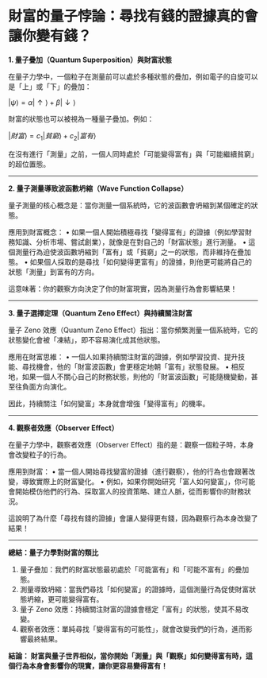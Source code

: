 # 財富的量子悖論：尋找有錢的證據真的會讓你變有錢？

**1. 量子疊加（Quantum Superposition）與財富狀態**

在量子力學中，一個粒子在測量前可以處於多種狀態的疊加，例如電子的自旋可以是「上」或「下」的疊加：

$|\psi\rangle = \alpha | \uparrow \rangle + \beta | \downarrow \rangle$

財富的狀態也可以被視為一種量子疊加。例如：

$|財富\rangle = c_1 |貧窮\rangle + c_2 |富有\rangle$

在沒有進行「測量」之前，一個人同時處於「可能變得富有」與「可能繼續貧窮」的超位置態。

---

**2. 量子測量導致波函數坍縮（Wave Function Collapse）**

量子測量的核心概念是：當你測量一個系統時，它的波函數會坍縮到某個確定的狀態。

應用到財富概念：
    •	如果一個人開始積極尋找「變得富有」的證據（例如學習財務知識、分析市場、嘗試創業），就像是在對自己的「財富狀態」進行測量。
    •	這個測量行為迫使波函數坍縮到「富有」或「貧窮」之一的狀態，而非維持在疊加態。
    •	如果個人採取的是尋找「如何變得更富有」的證據，則他更可能將自己的狀態「測量」到富有的方向。

這意味著：你的觀察方向決定了你的財富現實，因為測量行為會影響結果！
    
---

**3. 量子選擇定理（Quantum Zeno Effect）與持續關注財富**

量子 Zeno 效應（Quantum Zeno Effect）指出：當你頻繁測量一個系統時，它的狀態變化會被「凍結」，即不容易演化成其他狀態。

應用在財富思維：
	•	一個人如果持續關注財富的證據，例如學習投資、提升技能、尋找機會，他的「財富波函數」會更穩定地朝「富有」狀態發展。
	•	相反地，如果一個人不關心自己的財務狀態，則他的「財富波函數」可能隨機變動，甚至往負面方向演化。

因此，持續關注「如何變富」本身就會增強「變得富有」的機率。

---

**4. 觀察者效應（Observer Effect）**

在量子力學中，觀察者效應（Observer Effect）指的是：觀察一個粒子時，本身會改變粒子的行為。

應用到財富：
	•	當一個人開始尋找變富的證據（進行觀察），他的行為也會跟著改變，導致實際上的財富變化。
	•	例如，如果你開始研究「富人如何變富」，你可能會開始模仿他們的行為、採取富人的投資策略、建立人脈，從而影響你的財務狀況。

這說明了為什麼「尋找有錢的證據」會讓人變得更有錢，因為觀察行為本身改變了結果！

---

**總結：量子力學對財富的類比**

1.	量子疊加：我們的財富狀態最初處於「可能富有」和「可能不富有」的疊加態。
2.	測量導致坍縮：當我們尋找「如何變富」的證據時，這個測量行為促使財富狀態坍縮，更可能變得富有。
3.	量子 Zeno 效應：持續關注財富的證據會穩定「富有」的狀態，使其不易改變。
4.	觀察者效應：單純尋找「變得富有的可能性」，就會改變我們的行為，進而影響最終結果。

**結論：
財富與量子世界相似，當你開始「測量」與「觀察」如何變得富有時，這個行為本身會影響你的現實，讓你更容易變得富有！**
